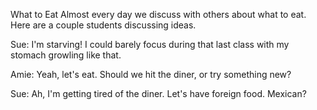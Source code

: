 
What to Eat
Almost every day we discuss with others about what to eat. Here are a couple students discussing ideas.

Sue: I'm starving! I could barely focus during that last class with my stomach growling like that.

Amie: Yeah, let's eat. Should we hit the diner, or try something new?

Sue: Ah, I'm getting tired of the diner. Let's have foreign food. Mexican?

